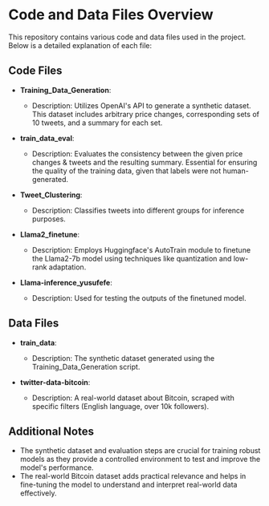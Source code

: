 # Code and Data Files Overview

This repository contains various code and data files used in the project. Below is a detailed explanation of each file:

## Code Files

- **Training_Data_Generation**: 
  - Description: Utilizes OpenAI's API to generate a synthetic dataset. This dataset includes arbitrary price changes, corresponding sets of 10 tweets, and a summary for each set.
  
- **train_data_eval**: 
  - Description: Evaluates the consistency between the given price changes & tweets and the resulting summary. Essential for ensuring the quality of the training data, given that labels were not human-generated.
  
- **Tweet_Clustering**: 
  - Description: Classifies tweets into different groups for inference purposes.

- **Llama2_finetune**: 
  - Description: Employs Huggingface's AutoTrain module to finetune the Llama2-7b model using techniques like quantization and low-rank adaptation.

- **Llama-inference_yusufefe**: 
  - Description: Used for testing the outputs of the finetuned model.

## Data Files

- **train_data**: 
  - Description: The synthetic dataset generated using the Training_Data_Generation script.

- **twitter-data-bitcoin**: 
  - Description: A real-world dataset about Bitcoin, scraped with specific filters (English language, over 10k followers).

## Additional Notes

- The synthetic dataset and evaluation steps are crucial for training robust models as they provide a controlled environment to test and improve the model's performance.
- The real-world Bitcoin dataset adds practical relevance and helps in fine-tuning the model to understand and interpret real-world data effectively.


